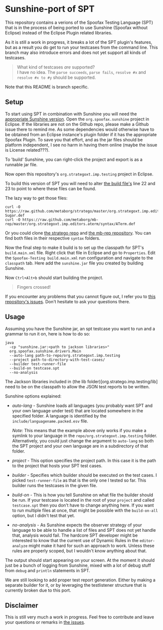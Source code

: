 # Sunshine-port of SPT

This repository contains a verions of the Spoofax Testing Language (SPT)
that is in the process of being ported to use Sunshine (Spoofax without Eclipse)
instead of the Eclipse Plugin related libraries.

As it is still a work in progress, it breaks a lot of the SPT plugin's features,
but as a result you do get to run your testcases from the command line.
This branch may also introduce errors and does not yet support all kinds of testcases.

> What kind of testcases *are* supported?  
> I have no idea.
The `parse succeeds`, `parse fails`, `resolve #x` and `resolve #x to #y` should be supported.

Note that this README is branch specific.

## Setup

To start using SPT in combination with Sunshine
you will need the [appropriate Sunshine version](https://github.com/VolkerL/spoofax-sunshine).
Open the `org.spoofax.sunshine` project in Eclipse.
If the libraries are not on the Github repo, please make a Github issue there to remind me.
As some dependencies would otherwise have to be obtained from an Eclipse instance's plugin folder
if it has the appropriate Spoofax Plugin.
To save you that effort, and as the jar files should be platform independent,
I see no harm in having them online (maybe the issue is License related???).

To 'build' Sunshine, you can right-click the project and export is as a runnable jar file.

Now open this repository's `org.strategoxt.imp.testing` project in Eclipse.

To build this version of SPT you will need to alter [the build file's](org.stratego.imp.testing/build.main.xml)
line 22 and 23 to point to where these files can be found.

The lazy way to get those files:

```
curl -O https://raw.github.com/metaborg/stratego/master/org.strategoxt.imp.editors.stratego/syntax/Stratego-Sugar.def
curl -O https://raw.github.com/metaborg/mb-rep/master/org.strategoxt.imp.editors.aterm/syntax/ATerm.def
```

Or you could clone [the stratego repo](https://github.com/metaborg/stratego)
and [the mb-rep repository](https://github.com/metaborg/mb-rep).
You can find both files in their respective `syntax` folders.

Now the final step to make it build is to set up the classpath for SPT's `build.main.xml` file.
Right click that file in Eclipse and go to `Properties`.
Edit the `Spoofax-Testing build.main.xml` run configuration and navigate to the `classpath` tab.
Here add the `sunshine.jar` file you created by building Sunshine.

Now `Ctrl+Alt+b` should start building the project.

> Fingers crossed!

If you encounter any problems that you cannot figure out,
I refer you to [this repository's issues](https://github.com/VolkerL/spt/issues).
Don't hesitate to ask your questions there.

## Usage

Assuming you have the Sunshine jar, an spt testcase you want to run and a grammar to run it on,
here is how to do so:

```Shell
java
  -cp "sunshine.jar:<path to jackson libraries>"
  org.spoofax.sunshine.drivers.Main
  --auto-lang path-to-repo/org.strategoxt.imp.testing
  --project path-to-directory-with-test-cases/
  --builder test-runner-file
  --build-on testcase.spt
  --no-analysis
```
The Jackson libraries included in (the lib folder)[org.stratego.imp.testing/lib] need to be on the classpath
to allow the JSON test reports to be written.

Sunshine options explained:

- *auto-lang* - Sunshine loads all languages (you probably want SPT and your own language under test)
  that are located somewhere in the specified folder.
  A language is identified by the `include/languagename.packed.esv` file.
  
  *Note:* This means that the example above only works if you make a symlink to your language
  in the `repo/org.strategoxt.imp.testing` folder.
  Alternatively, you could just change the argument to `auto-lang` so both the SPT project
  and your own language are in a subdirectory of that folder.
- *project* - This option specifies the project path.
  In this case it is the path to the project that hosts your SPT test cases.
- *builder* - Specifies which builder should be executed on the test cases.
  I picked `test-runner-file` as that is the only one I tested so far.
  This builder runs the testcases in the given file.
- *build-on* - This is how you tell Sunshine on what file the builder should be run.
  If your testcase is located in the root of your `project` and called `testcase.spt`
  then you don't have to change anything here.
  If you want to run multiple files at once, that might be possible with the `build-on-all` option,
  but I didn't test that yet.
- *no-analysis* - As Sunshine expects the observer strategy of your language to be able to handle a list of files
  and SPT does not yet handle that, analysis would fail.
  The hardcore SPT developer might be interested to know that the current use of Dynamic Rules
  in the `editor-analyze` might make it hard for such an approach to work.
  Unless these rules are properly scoped, but I wouldn't know anything about that.

The output should start appearing on your screen.
At the moment it should just be a bunch of logging from Sunshine,
mixed with a lot of debug stuff from `debug` and `println` statements in SPT.

We are still looking to add proper test report generation.
Either by making a separate builder for it, or by leveraging the testlistener structure
that is currently broken due to this port.

## Disclaimer

This is still very much a work in progress.
Feel free to contribute and leave your questions or remarks in [the issues](https://github.com/VolkerL/spt/issues).
